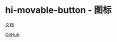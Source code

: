 # hi-movable-button - 图标

[文档](https://chenshuangxinxi.github.io/hi-uniapp-ui-guide/components/movable-button.html)

[GitHub](https://github.com/ChenShuangXinXi/hi-uniapp-ui)
